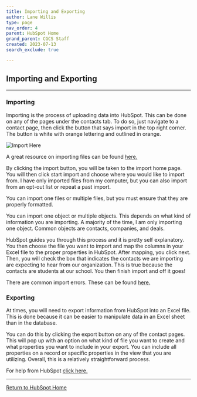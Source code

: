 ```yaml
---
title: Importing and Exporting
author: Lane Willis
type: page
nav_order: 4
parent: HubSpot Home
grand_parent: CGCS Staff
created: 2023-07-13
search_exclude: true

---
```


## Importing and Exporting

---

### Importing

Importing is the process of uploading data into HubSpot. This can be done on any of the pages under the contacts tab. To do so, just navigate to a contact page, then click the button that says import in the top right corner. The button is white with orange lettering and outlined in orange.  

![Import Here](/missions-center/assets/images/import-button.png)

A great resource on importing files can be found [here.](https://knowledge.hubspot.com/crm-setup/set-up-your-import-file)  

By clicking the import button, you will be taken to the import home page. You will then click start import and choose where you would like to import from. I have only imported files from my computer, but you can also import from an opt-out list or repeat a past import.  

You can import one files or multiple files, but you must ensure that they are properly formatted.

You can import one object or multiple objects. This depends on what kind of information you are importing. A majority of the time, I am only importing one object. Common objects are contacts, companies, and deals.  

HubSpot guides you through this process and it is pretty self explanatory. You then choose the file you want to import and map the columns in your Excel file to the proper properties in HubSpot. After mapping, you click next. Then, you will check the box that indicates the contacts we are importing are expecting to hear from our organization. This is true because the contacts are students at our school. You then finish import and off it goes!  

There are common import errors. These can be found [here.](https://knowledge.hubspot.com/crm-setup/troubleshoot-import-errors)  

### Exporting

At times, you will need to export information from HubSpot into an Excel file. This is done because it can be easier to manipulate data in an Excel sheet than in the database.  

You can do this by clicking the export button on any of the contact pages. This will pop up with an option on what kind of file you want to create and what properties you want to include in your export. You can include all properties on a record or specific properties in the view that you are utilizing. Overall, this is a relatively straightforward process.  

For help from HubSpot [click here.](https://knowledge.hubspot.com/crm-setup/export-contacts-companies-deals-or-tickets)

---

[Return to HubSpot Home](/missions-center/cgcs-staff-information/hubspot/hubspot.html)

[def]: /assets/images/import-button.png